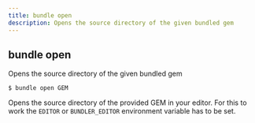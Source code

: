 ```yaml
---
title: bundle open
description: Opens the source directory of the given bundled gem
---
```


## bundle open

Opens the source directory of the given bundled gem

    $ bundle open GEM

Opens the source directory of the provided GEM in your editor. For this to
work the `EDITOR` or `BUNDLER_EDITOR` environment variable has to be set.
